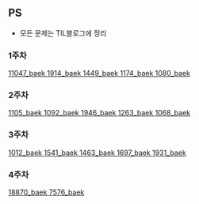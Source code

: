 ## PS
- 모든 문제는 TIL블로그에 정리

### 1주차
[11047_baek 1914_baek 1449_baek  1174_baek 1080_baek](https://sksk713-til.netlify.app/docs/PS/week1)
### 2주차
[1105_baek 1092_baek 1946_baek 1263_baek 1068_baek](https://sksk713-til.netlify.app/docs/PS/week2)
### 3주차
[1012_baek 1541_baek 1463_baek 1697_baek 1931_baek](https://sksk713-til.netlify.app/docs/PS/week3)
### 4주차
[18870_baek 7576_baek](https://sksk713-til.netlify.app/docs/PS/week4)